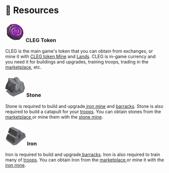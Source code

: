 # 👷 Resources

### ![](<../.gitbook/assets/Gold 2.png>) CLEG Token

CLEG is the main game's token that you can obtain from exchanges, or mine it with [CLEG token Mine](buildings.md#cleg-token-mine) and [Lands](lands.md). CLEG is in-game currency and you need it for buildings and upgrades, training troops, trading in the [marketplace](marketplace.md), etc.

### ![](../.gitbook/assets/Stone.png) Stone

Stone is required to build and upgrade[ iron mine](buildings.md#iron-mine) and [barracks](buildings.md#barracks). Stone is also required to build a catapult for your [troops](heroes.md). You can obtain stones from the [marketplace ](marketplace.md)or mine them with the [stone mine](buildings.md#stone-mine).

### ![](../.gitbook/assets/Metal.png) Iron

Iron is required to build and upgrade[ ](buildings.md#iron-mine)[barracks](buildings.md#barracks). Iron is also required to train many of [troops](heroes.md). You can obtain Iron from the [marketplace ](marketplace.md)or mine it with the [iron mine](buildings.md#iron-mine).
